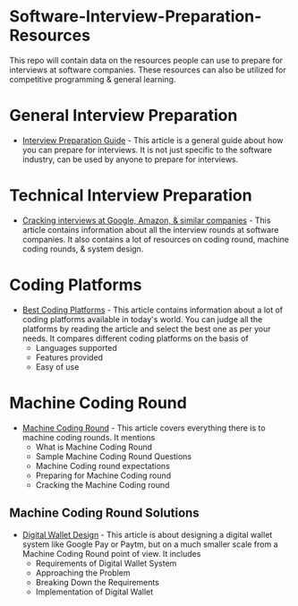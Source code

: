 # Software-Interview-Preparation-Resources
This repo will contain data on the resources people can use to prepare for interviews at software companies.
These resources can also be utilized for competitive programming & general learning.

# General Interview Preparation
- [Interview Preparation Guide](https://techwithkp.com/the-ultimate-guide-to-interview-preparation/) - This article is a general guide about how you can prepare for interviews. It is not just specific to the software industry, can be used by anyone to prepare for interviews.

# Technical Interview Preparation
- [Cracking interviews at Google, Amazon, & similar companies](https://techwithkp.com/how-to-crack-technical-interview-at-google-amazon-more/) - 
This article contains information about all the interview rounds at software companies. It also contains a lot of resources on coding round, machine coding rounds, & system design.

# Coding Platforms
- [Best Coding Platforms](https://techwithkp.com/best-coding-platform-to-become-a-coding-expert/) - This article contains information about a lot of coding platforms available in today's world. You can judge all the platforms by reading the article and select the best one as per your needs. It compares different coding platforms on the basis of
  - Languages supported
  - Features provided
  - Easy of use

# Machine Coding Round
- [Machine Coding Round](https://techwithkp.com/machine-coding-round-what-is-it-how-to-crack-it/) - This article covers everything there is to machine coding rounds. It mentions
  - What is Machine Coding Round
  - Sample Machine Coding Round Questions
  - Machine Coding round expectations
  - Preparing for Machine Coding round
  - Cracking the Machine Coding round

## Machine Coding Round Solutions
- [Digital Wallet Design](https://techwithkp.com/digital-wallet-design-machine-coding-round-solution/) - This article is about designing a digital wallet system like Google Pay or Paytm, but on a much smaller scale from a Machine Coding Round point of view. It includes
  - Requirements of Digital Wallet System
  - Approaching the Problem
  - Breaking Down the Requirements
  - Implementation of Digital Wallet
